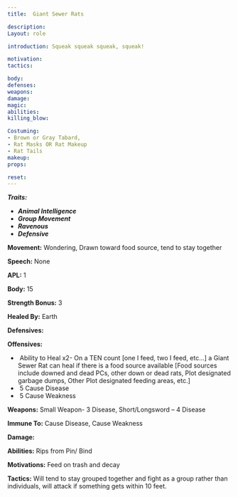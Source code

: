 ```yaml
---
title:  Giant Sewer Rats

description: 
Layout: role

introduction: Squeak squeak squeak, squeak!

motivation: 
tactics: 

body:
defenses: 
weapons: 
damage:
magic: 
abilities:
killing_blow: 

Costuming:
- Brown or Gray Tabard,  
- Rat Masks OR Rat Makeup
- Rat Tails
makeup:
props: 

reset:
---
```



***Traits:***

- ***Animal Intelligence***
- ***Group Movement***
- ***Ravenous***
- ***Defensive***

**Movement:** Wondering, Drawn toward food source, tend to stay together

**Speech:** None

**APL:** 1

**Body:** 15

**Strength Bonus:** 3

**Healed By:** Earth

**Defensives:**

**Offensives:**

- ​	Ability to Heal x2- On a TEN count [one I feed, two I feed, etc...] a Giant Sewer Rat can heal if there is a food source available [Food sources include downed and dead PCs, other down or dead rats, Plot designated garbage dumps, Other Plot designated feeding areas, etc.]
- ​	5 Cause Disease
- ​	5 Cause Weakness



**Weapons:** Small Weapon- 3 Disease, Short/Longsword – 4 Disease

**Immune To:** Cause Disease, Cause Weakness

**Damage:**

**Abilities:** Rips from Pin/ Bind

**Motivations:** Feed on trash and decay

**Tactics:** Will tend to stay grouped together and fight as a group rather than individuals, will attack if something gets within 10 feet.